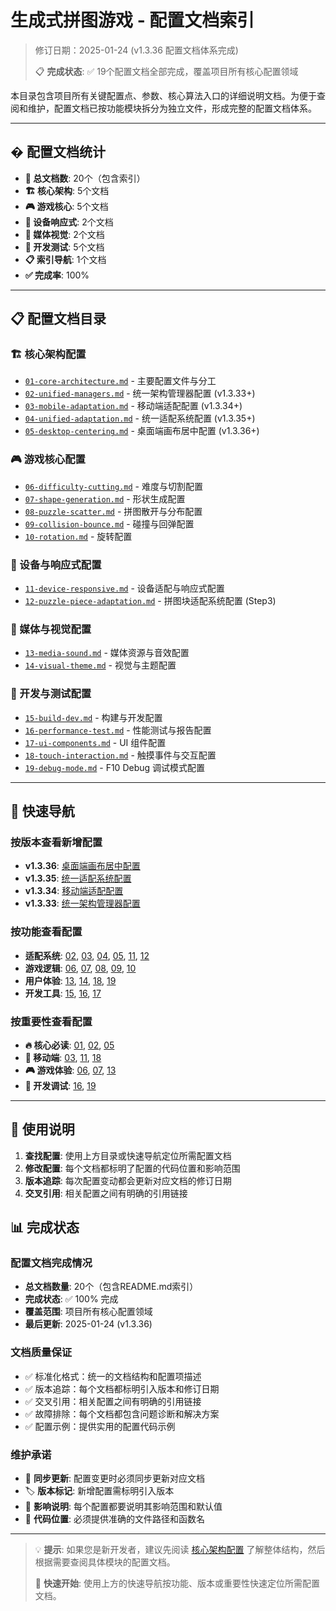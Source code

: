 # 生成式拼图游戏 - 配置文档索引

> 修订日期：2025-01-24 (v1.3.36 配置文档体系完成)
> 
> 📋 **完成状态**: ✅ 19个配置文档全部完成，覆盖项目所有核心配置领域

本目录包含项目所有关键配置点、参数、核心算法入口的详细说明文档。为便于查阅和维护，配置文档已按功能模块拆分为独立文件，形成完整的配置文档体系。

---

## �  配置文档统计

- **📁 总文档数**: 20个（包含索引）
- **🏗️ 核心架构**: 5个文档
- **🎮 游戏核心**: 5个文档  
- **📱 设备响应式**: 2个文档
- **🎨 媒体视觉**: 2个文档
- **🔧 开发测试**: 5个文档
- **📋 索引导航**: 1个文档
- **✅ 完成率**: 100%

---

## 📋 配置文档目录

### 🏗️ 核心架构配置
- [`01-core-architecture.md`](./01-core-architecture.md) - 主要配置文件与分工
- [`02-unified-managers.md`](./02-unified-managers.md) - 统一架构管理器配置 (v1.3.33+)
- [`03-mobile-adaptation.md`](./03-mobile-adaptation.md) - 移动端适配配置 (v1.3.34+)
- [`04-unified-adaptation.md`](./04-unified-adaptation.md) - 统一适配系统配置 (v1.3.35+)
- [`05-desktop-centering.md`](./05-desktop-centering.md) - 桌面端画布居中配置 (v1.3.36+)

### 🎮 游戏核心配置
- [`06-difficulty-cutting.md`](./06-difficulty-cutting.md) - 难度与切割配置
- [`07-shape-generation.md`](./07-shape-generation.md) - 形状生成配置
- [`08-puzzle-scatter.md`](./08-puzzle-scatter.md) - 拼图散开与分布配置
- [`09-collision-bounce.md`](./09-collision-bounce.md) - 碰撞与回弹配置
- [`10-rotation.md`](./10-rotation.md) - 旋转配置

### 📱 设备与响应式配置
- [`11-device-responsive.md`](./11-device-responsive.md) - 设备适配与响应式配置
- [`12-puzzle-piece-adaptation.md`](./12-puzzle-piece-adaptation.md) - 拼图块适配系统配置 (Step3)

### 🎨 媒体与视觉配置
- [`13-media-sound.md`](./13-media-sound.md) - 媒体资源与音效配置
- [`14-visual-theme.md`](./14-visual-theme.md) - 视觉与主题配置

### 🔧 开发与测试配置
- [`15-build-dev.md`](./15-build-dev.md) - 构建与开发配置
- [`16-performance-test.md`](./16-performance-test.md) - 性能测试与报告配置
- [`17-ui-components.md`](./17-ui-components.md) - UI 组件配置
- [`18-touch-interaction.md`](./18-touch-interaction.md) - 触摸事件与交互配置
- [`19-debug-mode.md`](./19-debug-mode.md) - F10 Debug 调试模式配置

---

## 🚀 快速导航

### 按版本查看新增配置
- **v1.3.36**: [桌面端画布居中配置](./05-desktop-centering.md)
- **v1.3.35**: [统一适配系统配置](./04-unified-adaptation.md)
- **v1.3.34**: [移动端适配配置](./03-mobile-adaptation.md)
- **v1.3.33**: [统一架构管理器配置](./02-unified-managers.md)

### 按功能查看配置
- **适配系统**: [02](./02-unified-managers.md), [03](./03-mobile-adaptation.md), [04](./04-unified-adaptation.md), [05](./05-desktop-centering.md), [11](./11-device-responsive.md), [12](./12-puzzle-piece-adaptation.md)
- **游戏逻辑**: [06](./06-difficulty-cutting.md), [07](./07-shape-generation.md), [08](./08-puzzle-scatter.md), [09](./09-collision-bounce.md), [10](./10-rotation.md)
- **用户体验**: [13](./13-media-sound.md), [14](./14-visual-theme.md), [18](./18-touch-interaction.md), [19](./19-debug-mode.md)
- **开发工具**: [15](./15-build-dev.md), [16](./16-performance-test.md), [17](./17-ui-components.md)

### 按重要性查看配置
- **🔥 核心必读**: [01](./01-core-architecture.md), [02](./02-unified-managers.md), [05](./05-desktop-centering.md)
- **📱 移动端**: [03](./03-mobile-adaptation.md), [11](./11-device-responsive.md), [18](./18-touch-interaction.md)
- **🎮 游戏体验**: [06](./06-difficulty-cutting.md), [07](./07-shape-generation.md), [13](./13-media-sound.md)
- **🔧 开发调试**: [16](./16-performance-test.md), [19](./19-debug-mode.md)

---

## 📝 使用说明

1. **查找配置**: 使用上方目录或快速导航定位所需配置文档
2. **修改配置**: 每个文档都标明了配置的代码位置和影响范围
3. **版本追踪**: 每次配置变动都会更新对应文档的修订日期
4. **交叉引用**: 相关配置之间有明确的引用链接

## 📊 完成状态

### 配置文档完成情况
- **总文档数量**: 20个（包含README.md索引）
- **完成状态**: ✅ 100% 完成
- **覆盖范围**: 项目所有核心配置领域
- **最后更新**: 2025-01-24 (v1.3.36)

### 文档质量保证
- ✅ 标准化格式：统一的文档结构和配置项描述
- ✅ 版本追踪：每个文档都标明引入版本和修订日期
- ✅ 交叉引用：相关配置之间有明确的引用链接
- ✅ 故障排除：每个文档都包含问题诊断和解决方案
- ✅ 配置示例：提供实用的配置代码示例

### 维护承诺
- 🔄 **同步更新**: 配置变更时必须同步更新对应文档
- 🏷️ **版本标记**: 新增配置需标明引入版本
- 📝 **影响说明**: 每个配置都要说明其影响范围和默认值
- 📍 **代码位置**: 必须提供准确的文件路径和函数名

---

> 💡 **提示**: 如果您是新开发者，建议先阅读 [核心架构配置](./01-core-architecture.md) 了解整体结构，然后根据需要查阅具体模块的配置文档。
>
> 🎯 **快速开始**: 使用上方的快速导航按功能、版本或重要性快速定位所需配置文档。
